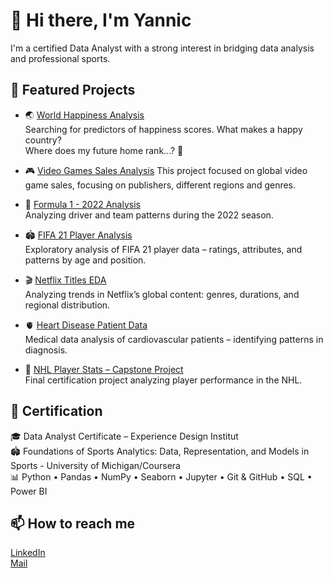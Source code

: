 # 👋 Hi there, I'm Yannic

I'm a certified Data Analyst with a strong interest in bridging data analysis and professional sports.

## 📌 Featured Projects
- 🌏 [World Happiness Analysis](https://github.com/yourusername/world-happiness-analysis)  
  Searching for predictors of happiness scores. What makes a happy country?  
  Where does my future home rank...? 🧐

- 🎮 [Video Games Sales Analysis](https://github.com/yourusername/video-game-sales-analysis)
  This project focused on global video game sales, focusing on publishers, different regions and genres. 

- 🏁 [Formula 1 - 2022 Analysis](https://github.com/yourusername/formula1-driver-performance)  
  Analyzing driver and team patterns during the 2022 season.

- 🏟️ [FIFA 21 Player Analysis](https://github.com/yourusername/fifa21-player-analysis)  
  Exploratory analysis of FIFA 21 player data – ratings, attributes, and patterns by age and position.

- 🎬 [Netflix Titles EDA](https://github.com/yourusername/netflix-data-analysis)  
  Analyzing trends in Netflix’s global content: genres, durations, and regional distribution.

- 🫀 [Heart Disease Patient Data](https://github.com/yourusername/heart-disease-analysis)  
  Medical data analysis of cardiovascular patients – identifying patterns in diagnosis.

- 🏒 [NHL Player Stats – Capstone Project](https://github.com/yourusername/nhl-stats-capstone)  
  Final certification project analyzing player performance in the NHL.

## 💼 Certification

🎓 Data Analyst Certificate – Experience Design Institut  
🏟️ Foundations of Sports Analytics: Data, Representation, and Models in Sports - University of Michigan/Coursera   
📊 Python • Pandas • NumPy • Seaborn • Jupyter • Git & GitHub • SQL • Power BI

## 📫 How to reach me
[LinkedIn](www.linkedin.com/in/yannicabraham)   
[Mail](yannic_@live.de)
